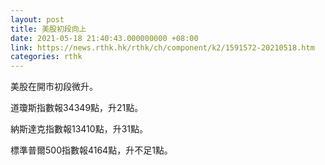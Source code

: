 ```yaml
---
layout: post
title: 美股初段向上
date: 2021-05-18 21:40:43.000000000 +08:00
link: https://news.rthk.hk/rthk/ch/component/k2/1591572-20210518.htm
categories: rthk
---
```


美股在開市初段微升。

道瓊斯指數報34349點，升21點。

納斯達克指數報13410點，升31點。

標準普爾500指數報4164點，升不足1點。
